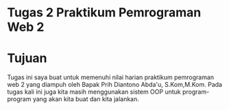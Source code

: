 # Tugas 2 Praktikum Pemrograman Web 2
# Tujuan
Tugas ini saya buat untuk memenuhi nilai harian praktikum pemrograman web 2 yang diampuh oleh Bapak Prih Diantono Abda'u, S.Kom,M.Kom. Pada tugas kali ini juga kita masih menggunakan sistem OOP untuk program-program yang akan kita buat dan kita jalankan.
